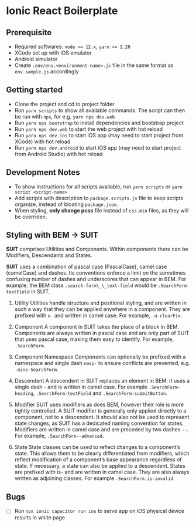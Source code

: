 # Ionic React Boilerplate

## Prerequisite

- Required softwares: `node >= 12.x`, `yarn >= 1.20`
- XCode set up with iOS emulator
- Android simulator
- Create `.env/env.<environment-name>.js` file in the same format as `env.sample.js` accordingly

## Getting started

- Clone the project and cd to project folder
- Run `yarn scripts` to show all available commands. The script can then be run with `nps`, for e.g. `yarn nps dev.web`
- Run `yarn nps bootstrap` to install dependencies and bootstrap project
- Run `yarn nps dev.web` to start the web project with hot reload
- Run `yarn nps dev.ios` to start iOS app (may need to start project from XCode) with hot reload
- Run `yarn nps dev.android` to start iOS app (may need to start project from Android Studio) with hot reload

## Development Notes

- To show instructions for all scripts available, run `yarn scripts` or `yarn script <script-name>`
- Add scripts with description to `package.scripts.js` file to keep scripts organize, instead of bloating `package.json`.
- When styling, **only change pcss** file instead of `css.min` files, as they will be overriden.

## Styling with BEM -> SUIT

**SUIT** comprises Utilities and Components. Within components there can be Modifiers, Descendants and States.

**SUIT** uses a combination of pascal case (PascalCase), camel case (camelCase) and dashes. Its conventions enforce a limit on the sometimes confusing number of dashes and underscores that can appear in BEM. For example, the BEM class `.search-form\_\_text-field` would be `.SearchForm-textField` in SUIT.

1. Utility
   Utilities handle structure and positional styling, and are written in such a way that they can be applied anywhere in a component. They are prefixed with `u-` and written in camel case. For example, `.u-clearFix`.

2. Component
   A component in SUIT takes the place of a block in BEM. Components are always written in pascal case and are only part of SUIT that uses pascal case, making them easy to identify. For example, `.SearchForm`.

3. Component Namespace
   Components can optionally be prefixed with a namespace and single dash `nmsp-` to ensure conflicts are prevented, e.g. `.mine-SearchForm`.

4. Descendent
   A descendent in SUIT replaces an element in BEM. It uses a single dash - and is written in camel case. For example `.SearchForm-heading`, `.SearchForm-textField` and `.SearchForm-submitButton`.

5. Modifier
   SUIT uses modifiers as does BEM, however their role is more tightly controlled. A SUIT modifier is generally only applied directly to a component, not to a descendent. It should also not be used to represent state changes, as SUIT has a dedicated naming convention for states.
   Modifiers are written in camel case and are preceded by two dashes `--`. For example, `.SearchForm--advanced`.

6. State
   State classes can be used to reflect changes to a component’s state. This allows them to be clearly differentiated from modifiers, which reflect modification of a component’s base appearance regardless of state. If necessary, a state can also be applied to a descendent.
   States are prefixed with is- and are written in camel case. They are also always written as adjoining classes. For example `.SearchForm.is-invalid`.

## Bugs

- [ ] Run `npx ionic capacitor run ios` to serve app on iOS physical device results in white page
